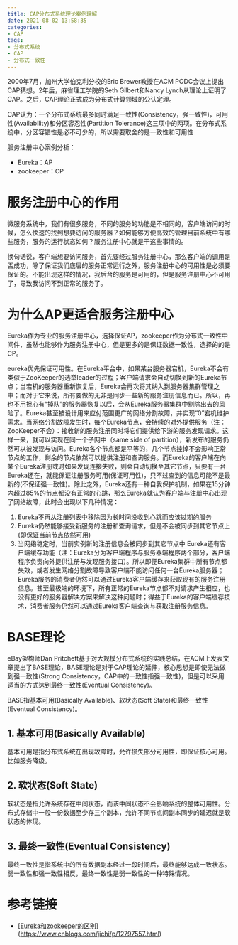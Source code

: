 ```yaml
---
title: CAP分布式系统理论案例理解
date: 2021-08-02 13:58:35
categories:
- CAP
tags:
- 分布式系统
- CAP
- 分布式一致性
---
```


2000年7月，加州大学伯克利分校的Eric Brewer教授在ACM PODC会议上提出CAP猜想。2年后，麻省理工学院的Seth Gilbert和Nancy Lynch从理论上证明了CAP。之后，CAP理论正式成为分布式计算领域的公认定理。

CAP认为：一个分布式系统最多同时满足一致性(Consistency，强一致性)，可用性(Availability)和分区容忍性(Partition Tolerance)这三项中的两项。在分布式系统中，分区容错性是必不可少的，所以需要取舍的是一致性和可用性

服务注册中心案例分析：

- Eureka：AP
- zookeeper：CP

# 服务注册中心的作用

微服务系统中，我们有很多服务，不同的服务的功能是不相同的，客户端访问的时候，怎么快速的找到想要访问的服务器？如何能够方便高效的管理目前系统中有哪些服务，服务的运行状态如何？服务注册中心就是干这些事情的。

换句话说，客户端想要访问服务，首先要经过服务注册中心，那么客户端的调用是否成功，除了保证我们底层的服务正常运行之外，服务注册中心的可用性是必须要保证的。不能出现这样的情况，我后台的服务是可用的，但是服务注册中心不可用了，导致我访问不到正常的服务了。

# 为什么AP更适合服务注册中心

Eureka作为专业的服务注册中心，选择保证AP，zookeeper作为分布式一致性中间件，虽然也能够作为服务注册中心，但是更多的是保证数据一致性，选择的的是CP。

eureka优先保证可用性。在Eureka平台中，如果某台服务器宕机，Eureka不会有类似于ZooKeeper的选举leader的过程；客户端请求会自动切换到新的Eureka节点；当宕机的服务器重新恢复后，Eureka会再次将其纳入到服务器集群管理之中；而对于它来说，所有要做的无非是同步一些新的服务注册信息而已。所以，再也不用担心有“掉队”的服务器恢复以后，会从Eureka服务器集群中剔除出去的风险了。Eureka甚至被设计用来应付范围更广的网络分割故障，并实现“0”宕机维护需求。当网络分割故障发生时，每个Eureka节点，会持续的对外提供服务（注：ZooKeeper不会）：接收新的服务注册同时将它们提供给下游的服务发现请求。这样一来，就可以实现在同一个子网中（same side of partition），新发布的服务仍然可以被发现与访问。Eureka各个节点都是平等的，几个节点挂掉不会影响正常节点的工作，剩余的节点依然可以提供注册和查询服务。而Eureka的客户端在向某个Eureka注册或时如果发现连接失败，则会自动切换至其它节点，只要有一台Eureka还在，就能保证注册服务可用(保证可用性)，只不过查到的信息可能不是最新的(不保证强一致性)。除此之外，Eureka还有一种自我保护机制，如果在15分钟内超过85%的节点都没有正常的心跳，那么Eureka就认为客户端与注册中心出现了网络故障，此时会出现以下几种情况：

1. Eureka不再从注册列表中移除因为长时间没收到心跳而应该过期的服务
2. Eureka仍然能够接受新服务的注册和查询请求，但是不会被同步到其它节点上(即保证当前节点依然可用)
3. 当网络稳定时，当前实例新的注册信息会被同步到其它节点中
   Eureka还有客户端缓存功能（注：Eureka分为客户端程序与服务器端程序两个部分，客户端程序负责向外提供注册与发现服务接口）。所以即便Eureka集群中所有节点都失效，或者发生网络分割故障导致客户端不能访问任何一台Eureka服务器；Eureka服务的消费者仍然可以通过Eureka客户端缓存来获取现有的服务注册信息。甚至最极端的环境下，所有正常的Eureka节点都不对请求产生相应，也没有更好的服务器解决方案来解决这种问题时；得益于Eureka的客户端缓存技术，消费者服务仍然可以通过Eureka客户端查询与获取注册服务信息。

# BASE理论

eBay架构师Dan Pritchett基于对大规模分布式系统的实践总结，在ACM上发表文章提出了BASE理论，BASE理论是对于CAP理论的延伸，核心思想是即使无法做到强一致性(Strong Consistency，CAP中的一致性指强一致性)，但是可以采用适当的方式达到最终一致性(Eventual Consistency)。

BASE指基本可用(Basically Available)、软状态(Soft State)和最终一致性(Eventual Consistency)。

## 1. 基本可用(Basically Available)

基本可用是指分布式系统在出现故障时，允许损失部分可用性，即保证核心可用。比如服务降级。

## 2. 软状态(Soft State)

软状态是指允许系统存在中间状态，而该中间状态不会影响系统的整体可用性。分布式存储中一般一份数据至少存三个副本，允许不同节点间副本同步的延迟就是软状态的体现。

## 3. 最终一致性(Eventual Consistency)

最终一致性是指系统中的所有数据副本经过一段时间后，最终能够达成一致状态。弱一致性和强一致性相反，最终一致性是弱一致性的一种特殊情况。

# 参考链接

- [[Eureka和zookeeper的区别](https://www.cnblogs.com/jichi/p/12797557.html)](https://www.cnblogs.com/jichi/p/12797557.html)


